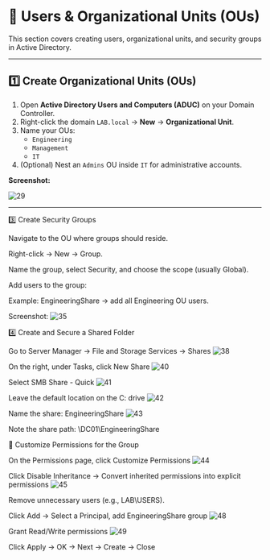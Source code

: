 # 👥 Users & Organizational Units (OUs)

This section covers creating users, organizational units, and security groups in Active Directory.

---

## 1️⃣ Create Organizational Units (OUs)

1. Open **Active Directory Users and Computers (ADUC)** on your Domain Controller.
2. Right-click the domain `LAB.local` → **New** → **Organizational Unit**.
3. Name your OUs:
   - `Engineering`
   - `Management`
   - `IT`
4. (Optional) Nest an `Admins` OU inside `IT` for administrative accounts.

**Screenshot:**

![29](https://github.com/user-attachments/assets/6797cfd3-6a6b-4087-b925-31ed2dca93f2)

---

3️⃣ Create Security Groups

Navigate to the OU where groups should reside.

Right-click → New → Group.

Name the group, select Security, and choose the scope (usually Global).

Add users to the group:

Example: EngineeringShare → add all Engineering OU users.

Screenshot: ![35](https://github.com/user-attachments/assets/0482789e-260d-453d-b5cf-0d4cbf703f9f)

4️⃣ Create and Secure a Shared Folder

Go to Server Manager → File and Storage Services → Shares
![38](https://github.com/user-attachments/assets/0009c73e-b969-48af-91b6-6abe22cd2441)

On the right, under Tasks, click New Share
![40](https://github.com/user-attachments/assets/3eab63b9-3884-47a4-884b-20d06fb0972a)

Select SMB Share - Quick
![41](https://github.com/user-attachments/assets/4cfaa7f9-74c6-4ba8-ba93-850f2a80feeb)

Leave the default location on the C: drive
![42](https://github.com/user-attachments/assets/2548a301-a758-40cf-a375-85b56ac62793)

Name the share: EngineeringShare
![43](https://github.com/user-attachments/assets/06bb80e5-1a88-4a72-ab85-61fd2d0b78b7)

Note the share path: \\DC01\EngineeringShare

🔐 Customize Permissions for the Group

On the Permissions page, click Customize Permissions
![44](https://github.com/user-attachments/assets/f08f634b-2a9e-49cb-ae86-020d8b3ce3b1)

Click Disable Inheritance → Convert inherited permissions into explicit permissions
![45](https://github.com/user-attachments/assets/d4509cba-6640-4746-86d7-3816286fbad5)

Remove unnecessary users (e.g., LAB\USERS).

Click Add → Select a Principal, add EngineeringShare group
![48](https://github.com/user-attachments/assets/d9e0764b-f8c0-4296-b079-1d47f60face4)

Grant Read/Write permissions
![49](https://github.com/user-attachments/assets/6b99f26f-4df4-4922-9732-3b4810842838)

Click Apply → OK → Next → Create → Close
